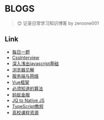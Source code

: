 # BLOGS
> 😊 记录日常学习知识博客 by zeroone001 
## Link
- [每日一题](https://github.com/zeroone001/remind_exercises/blob/master/DailyInterview/README.md)
- [CssInterview](https://github.com/zeroone001/blogs/tree/master/CssInterview/README.md)
- [深入浅出javascript基础](https://github.com/zeroone001/blogs/tree/master/JSInterview/README.md)
- [浏览器见解](https://github.com/zeroone001/blogs/tree/master/Browser/README.md)
- [服务端与网络](https://github.com/zeroone001/blogs/tree/master/Web/README.md)
- [Vue框架](https://github.com/zeroone001/blogs/tree/master/VueInterview/README.md)
- [必须知道的算法](https://github.com/zeroone001/blogs/tree/master/Algorithm/README.md)
- [蚂蚁金服](https://github.com/zeroone001/blogs/tree/master/AntFinancialInterview)
- [JQ to Native JS](https://github.com/zeroone001/blogs/tree/master/DontNeedJQuery)
- [TypeScript教程](https://github.com/zeroone001/blogs/tree/master/TypeScript)
- [高校课程资源]()







